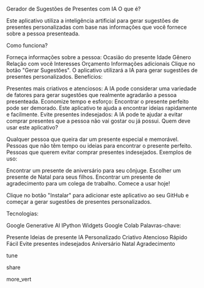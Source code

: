 Gerador de Sugestões de Presentes com IA
O que é?

Este aplicativo utiliza a inteligência artificial para gerar sugestões de presentes personalizadas com base nas informações que você fornece sobre a pessoa presenteada.

Como funciona?

Forneça informações sobre a pessoa:
Ocasião do presente
Idade
Gênero
Relação com você
Interesses
Orçamento
Informações adicionais
Clique no botão "Gerar Sugestões".
O aplicativo utilizará a IA para gerar sugestões de presentes personalizados.
Benefícios:

Presentes mais criativos e atenciosos: A IA pode considerar uma variedade de fatores para gerar sugestões que realmente agradarão a pessoa presenteada.
Economize tempo e esforço: Encontrar o presente perfeito pode ser demorado. Este aplicativo te ajuda a encontrar ideias rapidamente e facilmente.
Evite presentes indesejados: A IA pode te ajudar a evitar comprar presentes que a pessoa não vai gostar ou já possui.
Quem deve usar este aplicativo?

Qualquer pessoa que queira dar um presente especial e memorável.
Pessoas que não têm tempo ou ideias para encontrar o presente perfeito.
Pessoas que querem evitar comprar presentes indesejados.
Exemplos de uso:

Encontrar um presente de aniversário para seu cônjuge.
Escolher um presente de Natal para seus filhos.
Encontrar um presente de agradecimento para um colega de trabalho.
Comece a usar hoje!

Clique no botão "Instalar" para adicionar este aplicativo ao seu GitHub e começar a gerar sugestões de presentes personalizados.

Tecnologias:

Google Generative AI
IPython Widgets
Google Colab
Palavras-chave:

Presente
Ideias de presente
IA
Personalizado
Criativo
Atencioso
Rápido
Fácil
Evite presentes indesejados
Aniversário
Natal
Agradecimento



tune

share


more_vert
